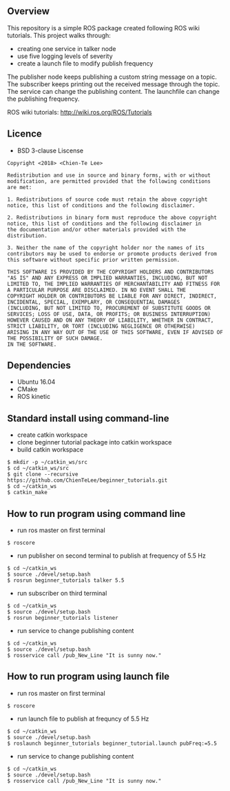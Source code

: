## Overview
This repository is a simple ROS package created following ROS wiki tutorials. This project walks through:
- creating one service in talker node
- use five logging levels of severity
- create a launch file to modify publish frequency

The publisher node keeps publishing a custom string message on a topic.
The subscriber keeps printing out the received message through the topic.
The service can change the publishing content.
The launchfile can change the publishing frequency.

ROS wiki tutorials: http://wiki.ros.org/ROS/Tutorials

## Licence
- BSD 3-clause Liscense
```
Copyright <2018> <Chien-Te Lee>

Redistribution and use in source and binary forms, with or without modification, are permitted provided that the following conditions 
are met:

1. Redistributions of source code must retain the above copyright notice, this list of conditions and the following disclaimer.

2. Redistributions in binary form must reproduce the above copyright notice, this list of conditions and the following disclaimer in 
the documentation and/or other materials provided with the distribution.

3. Neither the name of the copyright holder nor the names of its contributors may be used to endorse or promote products derived from 
this software without specific prior written permission.

THIS SOFTWARE IS PROVIDED BY THE COPYRIGHT HOLDERS AND CONTRIBUTORS "AS IS" AND ANY EXPRESS OR IMPLIED WARRANTIES, INCLUDING, BUT NOT 
LIMITED TO, THE IMPLIED WARRANTIES OF MERCHANTABILITY AND FITNESS FOR A PARTICULAR PURPOSE ARE DISCLAIMED. IN NO EVENT SHALL THE 
COPYRIGHT HOLDER OR CONTRIBUTORS BE LIABLE FOR ANY DIRECT, INDIRECT, INCIDENTAL, SPECIAL, EXEMPLARY, OR CONSEQUENTIAL DAMAGES 
(INCLUDING, BUT NOT LIMITED TO, PROCUREMENT OF SUBSTITUTE GOODS OR SERVICES; LOSS OF USE, DATA, OR PROFITS; OR BUSINESS INTERRUPTION) 
HOWEVER CAUSED AND ON ANY THEORY OF LIABILITY, WHETHER IN CONTRACT, STRICT LIABILITY, OR TORT (INCLUDING NEGLIGENCE OR OTHERWISE) 
ARISING IN ANY WAY OUT OF THE USE OF THIS SOFTWARE, EVEN IF ADVISED OF THE POSSIBILITY OF SUCH DAMAGE.
IN THE SOFTWARE.
```

## Dependencies
- Ubuntu 16.04
- CMake
- ROS kinetic

## Standard install using command-line
- create catkin workspace
- clone beginner tutorial package into catkin workspace
- build catkin workspace
```
$ mkdir -p ~/catkin_ws/src
$ cd ~/catkin_ws/src
$ git clone --recursive https://github.com/ChienTeLee/beginner_tutorials.git
$ cd ~/catkin_ws
$ catkin_make
```

## How to run program using command line
- run ros master on first terminal
```
$ roscore
```

- run publisher on second terminal to publish at frequency of 5.5 Hz
```
$ cd ~/catkin_ws
$ source ./devel/setup.bash
$ rosrun beginner_tutorials talker 5.5
```

- run subscriber on third terminal
```
$ cd ~/catkin_ws
$ source ./devel/setup.bash
$ rosrun beginner_tutorials listener
```

- run service to change publishing content
```
$ cd ~/catkin_ws
$ source ./devel/setup.bash
$ rosservice call /pub_New_Line "It is sunny now."
```


## How to run program using launch file
- run ros master on first terminal
```
$ roscore
```

- run launch file to publish at frequncy of 5.5 Hz
```
$ cd ~/catkin_ws
$ source ./devel/setup.bash
$ roslaunch beginner_tutorials beginner_tutorial.launch pubFreq:=5.5
```

- run service to change publishing content
```
$ cd ~/catkin_ws
$ source ./devel/setup.bash
$ rosservice call /pub_New_Line "It is sunny now."
```



